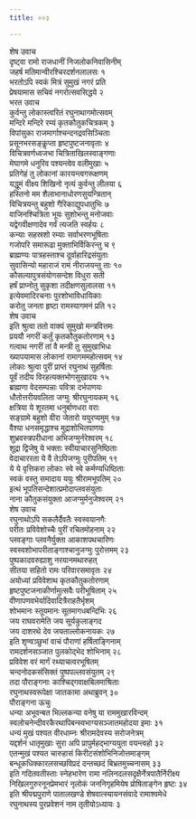 ```yaml
---
title: ००३

---
```

शेष उवाच  
दृष्ट्वा रामो राजधानीं निजलोकनिवासिनीम्  
जहर्ष मतिमान्वीरश्चिरदर्शनलालसः १  
भरतोऽपि स्वकं मित्रं सुमुखं नगरं प्रति  
प्रेषयामास सचिवं नगरोत्सवसिद्धये २  
भरत उवाच  
कुर्वन्तु लोकास्त्वरितं रघुनाथागमोत्सवम्  
मन्दिरे मन्दिरे रम्यं कृतकौतुकचित्रकम् ३  
विपांसुका राजमार्गाश्चन्दनद्रवसिञ्चिताः  
प्रसूनभरसङ्कॢप्ता हृष्टपुष्टजनावृताः ४  
विचित्रवर्णध्वजभा चित्रिताखिलस्वाङ्गणाः  
मेघागमे धनुरिव पश्यन्त्वेव वलीमुखाः ५  
प्रतिगेहं तु लोकानां कारयन्त्वगरूक्षणम्  
यद्धूमं वीक्ष्य शिखिनो नृत्यं कुर्वन्तु लीलया ६  
हस्तिनो मम शैलाभानाधोरणसुयन्त्रितान्  
विचित्रयन्तु बहुशो गैरिकाद्युपधातुभिः ७  
वाजिनश्चित्रिता भूयः सुशोभन्तु मनोजवाः  
यद्वेगवीक्षणादेव गर्वं त्यजति स्वर्हयः ८  
कन्याः सहस्रशो रम्याः सर्वाभरणभूषिताः  
गजोपरि समारूढा मुक्ताभिर्विकिरन्तु च ९  
ब्राह्मण्यः पात्रहस्ताश्च दूर्वाहारिद्रसंयुताः  
सुवासिन्यो महाराजं रामं नीराजयन्तु ताः १०  
कौसल्यापुत्रसंयोगसन्देश विधुरा सती  
हर्षं प्राप्नोतु सुकृशा तदीक्षणसुलालसा ११  
इत्येवमादिरचनाः पुरशोभाविधायिकाः  
करोतु जनता हृष्टा रामस्यागमनं प्रति १२  
शेष उवाच  
इति श्रुत्वा ततो वाक्यं सुमुखो मन्त्रवित्तमः  
प्रययौ नगरीं कर्तुं कृतकौतुकतोरणाम् १३  
गत्वाथ नगरीं तां वै मन्त्री तु सुमुखाभिधः  
ख्यापयामास लोकानां रामागममहोत्सवम् १४  
लोकाः श्रुत्वा पुरीं प्राप्तं रघुनाथं सुहर्षिताः  
पूर्वं तदीय विरहत्यक्तभोगसुखादयः १५  
ब्राह्मणा वेदसम्पन्नाः पवित्रा दर्भपाणयः  
धौतोत्तरीयवलिता जग्मुः श्रीरघुनायकम् १६  
क्षत्रिया ये शूरतमा धनुर्बाणधरा वराः  
सङ्ग्रामे बहुशो वीरा जेतारो ययुरप्यमुम् १७  
वैश्या धनसमृद्धाश्च मुद्राशोभितपाणयः  
शुभ्रवस्त्रपरीधाना अभिजग्मुर्नरेश्वरम् १८  
शूद्रा द्विजेषु ये भक्ताः स्वीयाचारसुनिष्ठिताः  
वेदाचाररता ये वै तेऽपिजग्मुः पुरीपतिम् १९  
ये ये वृत्तिकरा लोकाः स्वे स्वे कर्मण्यधिष्ठिताः  
स्वकं वस्तु समादाय ययुः श्रीरामभूपतिम् २०  
इत्थं भूपतिसन्देशात्प्रमोदाप्लवसंयुताः  
नाना कौतुकसंयुक्ता आजग्मुर्मनुजेश्वरम् २१  
शेष उवाच  
रघुनाथोऽपि सकलैर्दैवतैः स्वस्वयानगैः  
परीतः प्रविवेशोच्चैः पुरीं रचितमोहनाम् २२  
प्लवङ्गाः प्लवनैर्युक्ता आकाशपथचारिणः  
स्वस्वशोभापरीताङ्गाश्चानुजग्मुः पुरोत्तमम् २३  
पुष्पकादवरुह्याशु नरयानमथारुहत्  
सीतया सहितो रामः परिवारसमावृतः २४  
अयोध्यां प्रविवेशाथ कृतकौतुकतोरणाम्  
हृष्टपुष्टजनाकीर्णामुत्सवैः परीभूषिताम् २५  
वीणापणवभेर्यादिवादित्रैराहतैर्भृशम्  
शोभमानः स्तूयमानः सूतमागधबन्दिभिः २६  
जय राघवरामेति जय सूर्यकुलाङ्गद  
जय दाशरथे देव जयताल्लोकनायकः २७  
इति शृण्वञ्छुभां वाचं पौराणां हर्षिताङ्गिनाम्  
रामदर्शनसञ्जात पुलकोद्भेद शोभिनाम् २८  
प्रविवेश वरं मार्गं रथ्याचत्वरभूषितम्  
चन्दनोदकसंसिक्तं पुष्पपल्लवसंयुतम् २९  
तदा पौराङ्गनाः काश्चिद्गवाक्षबिलमाश्रिताः  
रघुनाथस्वरूपेक्षा जातकामा अथाब्रुवन् ३०  
पौराङ्गना ऊचुः  
धन्या अभूवन्बत भिल्लकन्या वनेषु या राममुखारविन्दम्  
स्वलोचनेन्दीवरकैरथापिबन्स्वभाग्यसञ्जातमहोदया इमाः ३१  
धन्यं मुखं पश्यत वीरधाम्नः श्रीरामदेवस्य सरोजनेत्रम्  
यद्दर्शनं धातृमुखाः सुरा अपि प्रापुर्महद्भाग्ययुता वयन्त्वहो ३२  
एतन्मुखं पश्यत चारुहासं किरीटसंशोभिनिजोत्तमाङ्गम्  
बन्धूकधिक्कारलसच्छविप्रदं दन्तच्छदं बिभ्रतमुच्चनासम् ३३  
इति गदितवतीस्ताः स्नेहभारेण रामा नलिनदलसदृक्षैर्नेत्रपातैर्निरीक्ष्य  
निखिलगुरुरनूनप्रेमभारं नृलोकं जननिगृहमियेष प्रोषिताङ्गेन हृष्टः ३४  
इति श्रीपद्मपुराणे पातालखण्डे शेषवात्स्यायनसंवादे रामाश्वमेधे  
रघुनाथस्य पुरप्रवेशनं नाम तृतीयोऽध्यायः ३
